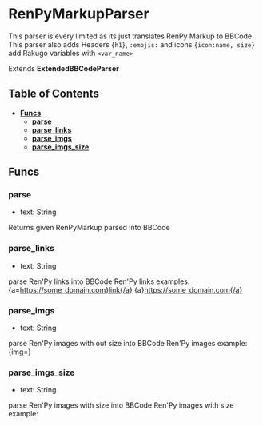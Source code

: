# RenPyMarkupParser
This parser is every limited as its just translates RenPy Markup to BBCode
This parser also adds Headers `{h1}`, `:emojis:` and icons `{icon:name, size}` add Rakugo variables with `<var_name>`

Extends **ExtendedBBCodeParser**

## Table of Contents

- [**Funcs**](#funcs)
	- [**parse**](#parse)
	- [**parse_links**](#parse_links)
	- [**parse_imgs**](#parse_imgs)
	- [**parse_imgs_size**](#parse_imgs_size)

## Funcs

### parse
 - text: String

Returns given RenPyMarkup parsed into BBCode

### parse_links
 - text: String

parse Ren'Py links into BBCode
Ren'Py links examples:
{a=https://some_domain.com}link{/a}
{a}https://some_domain.com{/a}

### parse_imgs
 - text: String

parse Ren'Py images with out size into BBCode
Ren'Py images example:
{img=<path>}

### parse_imgs_size
 - text: String

parse Ren'Py images with size into BBCode
Ren'Py images with size example:
